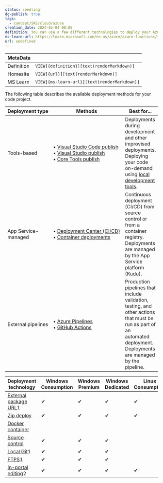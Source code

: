 ```yaml
---
status: seedling
dg-publish: true
tags:
  - concept/SRE/cloud/azure
creation_date: 2024-05-04 00:05
definition: You can use a few different technologies to deploy your Azure Functions project code to Azure.
ms-learn-url: https://learn.microsoft.com/en-us/azure/azure-functions/functions-deployment-technologies?tabs=windows
url: undefined
---
```

| MetaData   |                                              |
| ---------- | -------------------------------------------- |
| Definition | `VIEW[{definition}][text(renderMarkdown)]`   |
| Homesite   | `VIEW[{url}][text(renderMarkdown)]`          |
| MS Learn   | `VIEW[{ms-learn-url}][text(renderMarkdown)]` |

The following table describes the available deployment methods for your code project.

|Deployment type|Methods|Best for...|
|---|---|---|
|Tools-based|• [Visual Studio Code publish](https://learn.microsoft.com/en-us/azure/azure-functions/functions-develop-vs-code#publish-to-azure)  <br>• [Visual Studio publish](https://learn.microsoft.com/en-us/azure/azure-functions/functions-develop-vs#publish-to-azure)  <br>• [Core Tools publish](https://learn.microsoft.com/en-us/azure/azure-functions/functions-run-local#publish)|Deployments during development and other improvised deployments. Deploying your code on-demand using [local development tools](https://learn.microsoft.com/en-us/azure/azure-functions/functions-develop-local#local-development-environments).|
|App Service-managed|• [Deployment Center (CI/CD)](https://learn.microsoft.com/en-us/azure/azure-functions/functions-continuous-deployment)  <br>• [Container deployments](https://learn.microsoft.com/en-us/azure/azure-functions/functions-how-to-custom-container#enable-continuous-deployment-to-azure)|Continuous deployment (CI/CD) from source control or from a container registry. Deployments are managed by the App Service platform (Kudu).|
|External pipelines|• [Azure Pipelines](https://learn.microsoft.com/en-us/azure/azure-functions/functions-how-to-azure-devops)  <br>• [GitHub Actions](https://learn.microsoft.com/en-us/azure/azure-functions/functions-how-to-github-actions)|Production pipelines that include validation, testing, and other actions that must be run as part of an automated deployment. Deployments are managed by the pipeline.|

|Deployment technology|Windows Consumption|Windows Premium|Windows Dedicated|Linux Consumption|Linux Premium|Linux Dedicated|
|---|---|---|---|---|---|---|
|[External package URL](https://learn.microsoft.com/en-us/azure/azure-functions/functions-deployment-technologies?tabs=windows#external-package-url)1|✔|✔|✔|✔|✔|✔|
|[Zip deploy](https://learn.microsoft.com/en-us/azure/azure-functions/functions-deployment-technologies?tabs=windows#zip-deploy)|✔|✔|✔|✔|✔|✔|
|[Docker container](https://learn.microsoft.com/en-us/azure/azure-functions/functions-deployment-technologies?tabs=windows#docker-container)|||||✔|✔|
|[Source control](https://learn.microsoft.com/en-us/azure/azure-functions/functions-deployment-technologies?tabs=windows#source-control)|✔|✔|✔||✔|✔|
|[Local Git](https://learn.microsoft.com/en-us/azure/azure-functions/functions-deployment-technologies?tabs=windows#local-git)1|✔|✔|✔||✔|✔|
|[FTPS](https://learn.microsoft.com/en-us/azure/azure-functions/functions-deployment-technologies?tabs=windows#ftps)1|✔|✔|✔||✔|✔|
|[In-portal editing](https://learn.microsoft.com/en-us/azure/azure-functions/functions-deployment-technologies?tabs=windows#portal-editing)2|✔|✔|✔|✔|✔|✔|